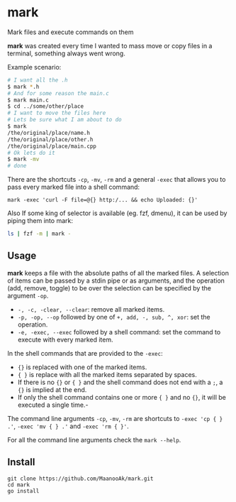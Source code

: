 # mark

Mark files and execute commands on them

**mark** was created every time I wanted to mass move or copy files in a terminal, something always went wrong.

Example scenario:

```sh
# I want all the .h
$ mark *.h
# And for some reason the main.c
$ mark main.c
$ cd ../some/other/place
# I want to move the files here
# Lets be sure what I am about to do 
$ mark
/the/original/place/name.h
/the/original/place/other.h
/the/original/place/main.cpp
# Ok lets do it
$ mark -mv
# done
```

There are the shortcuts `-cp`, `-mv`, `-rm` and a general `-exec` that allows you to pass every marked file into a shell command:

```mark
mark -exec 'curl -F file=@{} http:/... && echo Uploaded: {}'
```

Also If some king of selector is available (eg. fzf, dmenu), it can be used by piping them into mark:

```sh
ls | fzf -m | mark -
```

## Usage

**mark** keeps a file with the absolute paths of all the marked files. A selection of items can be passed by a stdin pipe or as arguments, and the operation (add, remove, toggle) to be over the selection can be specified by the argument `-op`.

- `-, -c, -clear, --clear`: remove all marked items.
- `-p, -op, --op` followed by one of `+, add, -, sub, ^, xor`: set the operation.
- `-e, -exec, --exec` followed by a shell command: set the command to execute with every marked item.

In the shell commands that are provided to the `-exec`:
- `{}` is replaced with one of the marked items.
- `{ }` is replace with all the marked items separated by spaces.
- If there is no `{}` or `{ }` and the shell command does not end with a `;`, a ` {}` is implied at the end.
- If only the shell command contains one or more `{ }` and no `{}`, it will be executed a single time.-

The command line arguments `-cp`, `-mv`, `-rm` are shortcuts to `-exec 'cp { } .'`, `-exec 'mv { } .'` and `-exec 'rm { }'`.

For all the command line arguments check the `mark --help`.

## Install

```
git clone https://github.com/MaanooAk/mark.git
cd mark
go install
```
